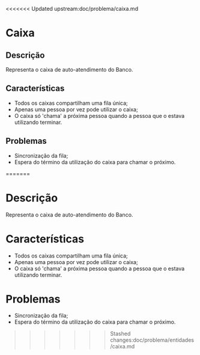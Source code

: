 <<<<<<< Updated upstream:doc/problema/caixa.md
# Caixa

## Descrição

Representa o caixa de auto-atendimento do Banco.

## Características

* Todos os caixas compartilham uma fila única;
* Apenas uma pessoa por vez pode utilizar o caixa;
* O caixa só 'chama' a próxima pessoa quando a pessoa que o estava utilizando terminar.

## Problemas

* Sincronização da fila;
* Espera do término da utilização do caixa para chamar o próximo.



=======
# Descrição

Representa o caixa de auto-atendimento do Banco.

# Características

* Todos os caixas compartilham uma fila única;
* Apenas uma pessoa por vez pode utilizar o caixa;
* O caixa só 'chama' a próxima pessoa quando a pessoa que o estava utilizando terminar.

# Problemas

* Sincronização da fila;
* Espera do término da utilização do caixa para chamar o próximo.



>>>>>>> Stashed changes:doc/problema/entidades/caixa.md
